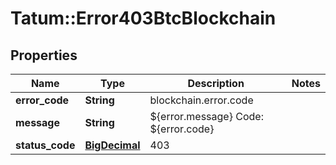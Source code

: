 # Tatum::Error403BtcBlockchain

## Properties
Name | Type | Description | Notes
------------ | ------------- | ------------- | -------------
**error_code** | **String** | blockchain.error.code | 
**message** | **String** | ${error.message} Code: ${error.code} | 
**status_code** | [**BigDecimal**](BigDecimal.md) | 403 | 

